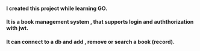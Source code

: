 #### I created this project while learning GO.


#### It is a  book management system , that supports login and auththorization with jwt. </p>

#### It can connect to a db and add , remove or search a book (record).

